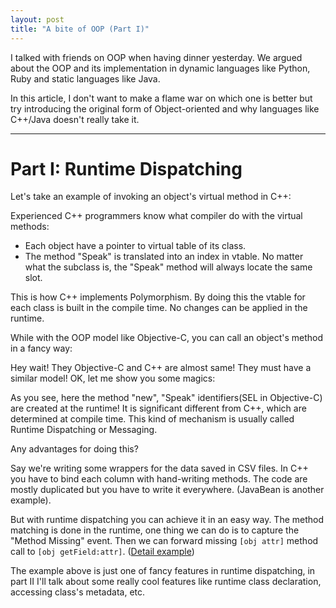 ```yaml
---
layout: post
title: "A bite of OOP (Part I)"
---
```


I talked with friends on OOP when having dinner yesterday. We argued about the OOP and its implementation in dynamic languages like Python, Ruby and static languages like Java.

In this article, I don't want to make a flame war on which one is better but try introducing the original form of Object-oriented and why languages like C++/Java doesn't really take it.

---

# Part I: Runtime Dispatching
Let's take an example of invoking an object's virtual method in C++:
<script src="https://gist.github.com/2464783.js?file=animal.cpp"></script>
Experienced C++ programmers know what compiler do with the virtual methods:

* Each object have a pointer to virtual table of its class.
* The method "Speak" is translated into an index in vtable. No matter what the subclass is, the "Speak" method will always locate the same slot.

This is how C++ implements Polymorphism. By doing this the vtable for each class is built in the compile time. No changes can be applied in the runtime.

While with the OOP model like Objective-C, you can call an object's method in a fancy way:
<script src="https://gist.github.com/2464783.js?file=animal.m"></script>

Hey wait! They Objective-C and C++ are almost same! They must have a similar model!
OK, let me show you some magics:
<script src="https://gist.github.com/2464783.js?file=oc_runtime_animal.m"></script>

As you see, here the method "new", "Speak" identifiers(SEL in Objective-C) are created at the runtime! It is significant different from C++, which are determined at compile time. This kind of mechanism is usually called Runtime Dispatching or Messaging.

Any advantages for doing this?

Say we're writing some wrappers for the data saved in CSV files. In C++ you have to bind each column with hand-writing methods. The code are mostly duplicated but you have to write it everywhere. (JavaBean is another example).

But with runtime dispatching you can achieve it in an easy way. The method matching is done in the runtime, one thing we can do is to capture the "Method Missing" event. Then we can forward missing `[obj attr]` method call to `[obj getField:attr]`. ([Detail example](http://langexplr.blogspot.com/2008/02/handling-call-to-missing-method-in_06.html))

The example above is just one of fancy features in runtime dispatching, in part II I'll talk about some really cool features like runtime class declaration, accessing class's metadata, etc.
